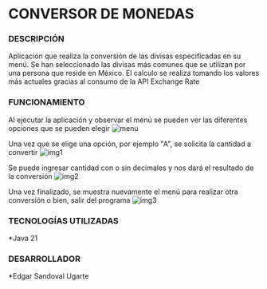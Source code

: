 <h1> CONVERSOR DE MONEDAS </h1>

<h3> DESCRIPCIÓN </h3>
Aplicación que realiza la conversión de las divisas especificadas en su menú.
Se han seleccionado las divisas más comunes que se utilizan por una persona que reside en México.
El calculo se realiza tomando los valores más actuales gracias al consumo de la API Exchange Rate

<h3> FUNCIONAMIENTO </h3>

Al ejecutar la aplicación y observar el menú se pueden ver las diferentes opciones que se pueden elegir
![menu](https://github.com/EddUgarte/Challenge-Conversor_de_monedas/assets/153567007/6d4dccd6-81c6-485e-9f27-047f7dbab61a)

Una vez que se elige una opción, por ejemplo "A", se solicita la cantidad a convertir
![img1](https://github.com/EddUgarte/Challenge-Conversor_de_monedas/assets/153567007/43a5135f-91f0-4889-ad38-e802d413cbec)

Se puede ingresar cantidad con o sin decimales y nos dará el resultado de la conversión
![img2](https://github.com/EddUgarte/Challenge-Conversor_de_monedas/assets/153567007/1f0f7844-f75c-4229-bd6e-63ad1d91472d)

Una vez finalizado, se muestra nuevamente el menú para realizar otra conversión o bien, salir del programa
![img3](https://github.com/EddUgarte/Challenge-Conversor_de_monedas/assets/153567007/d2aa32b8-0bd2-460a-ad63-4b69d86d5a6e)


<h3> TECNOLOGÍAS UTILIZADAS </h3>
*Java 21

<h3> DESARROLLADOR </h3>
*Edgar Sandoval Ugarte

